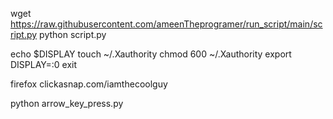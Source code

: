 wget https://raw.githubusercontent.com/ameenTheprogramer/run_script/main/script.py
python script.py

echo $DISPLAY
touch ~/.Xauthority
chmod 600 ~/.Xauthority
export DISPLAY=:0
exit 

firefox clickasnap.com/iamthecoolguy


python arrow_key_press.py
